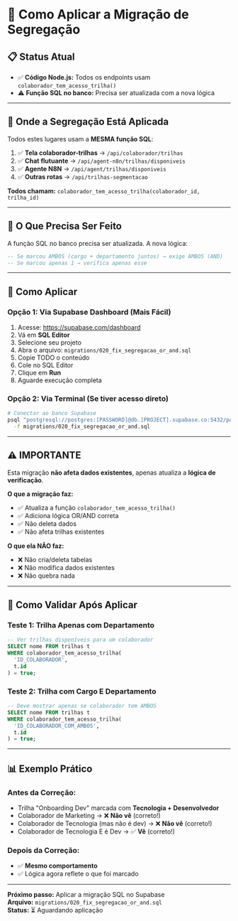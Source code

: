# 🚀 Como Aplicar a Migração de Segregação

## 📋 **Status Atual**

- ✅ **Código Node.js:** Todos os endpoints usam `colaborador_tem_acesso_trilha()`
- ⚠️ **Função SQL no banco:** Precisa ser atualizada com a nova lógica

---

## 🎯 **Onde a Segregação Está Aplicada**

Todos estes lugares usam a **MESMA função SQL**:

1. ✅ **Tela colaborador-trilhas** → `/api/colaborador/trilhas`
2. ✅ **Chat flutuante** → `/api/agent-n8n/trilhas/disponiveis`
3. ✅ **Agente N8N** → `/api/agent/trilhas/disponiveis`
4. ✅ **Outras rotas** → `/api/trilhas-segmentacao`

**Todos chamam:** `colaborador_tem_acesso_trilha(colaborador_id, trilha_id)`

---

## 🔧 **O Que Precisa Ser Feito**

A função SQL no banco precisa ser atualizada. A nova lógica:

```sql
-- Se marcou AMBOS (cargo + departamento juntos) → exige AMBOS (AND)
-- Se marcou apenas 1 → verifica apenas esse
```

---

## 📝 **Como Aplicar**

### **Opção 1: Via Supabase Dashboard** (Mais Fácil)

1. Acesse: https://supabase.com/dashboard
2. Vá em **SQL Editor**
3. Selecione seu projeto
4. Abra o arquivo: `migrations/020_fix_segregacao_or_and.sql`
5. Copie TODO o conteúdo
6. Cole no SQL Editor
7. Clique em **Run**
8. Aguarde execução completa

### **Opção 2: Via Terminal** (Se tiver acesso direto)

```bash
# Conectar ao banco Supabase
psql "postgresql://postgres:[PASSWORD]@db.[PROJECT].supabase.co:5432/postgres" \
  -f migrations/020_fix_segregacao_or_and.sql
```

---

## ⚠️ **IMPORTANTE**

Esta migração **não afeta dados existentes**, apenas atualiza a **lógica de verificação**.

**O que a migração faz:**
- ✅ Atualiza a função `colaborador_tem_acesso_trilha()`
- ✅ Adiciona lógica OR/AND correta
- ✅ Não deleta dados
- ✅ Não afeta trilhas existentes

**O que ela NÃO faz:**
- ❌ Não cria/deleta tabelas
- ❌ Não modifica dados existentes
- ❌ Não quebra nada

---

## 🧪 **Como Validar Após Aplicar**

### **Teste 1: Trilha Apenas com Departamento**

```sql
-- Ver trilhas disponíveis para um colaborador
SELECT nome FROM trilhas t
WHERE colaborador_tem_acesso_trilha(
  'ID_COLABORADOR', 
  t.id
) = true;
```

### **Teste 2: Trilha com Cargo E Departamento**

```sql
-- Deve mostrar apenas se colaborador tem AMBOS
SELECT nome FROM trilhas t
WHERE colaborador_tem_acesso_trilha(
  'ID_COLABORADOR_COM_AMBOS', 
  t.id
) = true;
```

---

## 📊 **Exemplo Prático**

### **Antes da Correção:**
- Trilha "Onboarding Dev" marcada com **Tecnologia + Desenvolvedor**
- Colaborador de Marketing → ❌ **Não vê** (correto!)
- Colaborador de Tecnologia (mas não é dev) → ❌ **Não vê** (correto!)
- Colaborador de Tecnologia E é Dev → ✅ **Vê** (correto!)

### **Depois da Correção:**
- ✅ **Mesmo comportamento**
- ✅ Lógica agora reflete o que foi marcado

---

**Próximo passo:** Aplicar a migração SQL no Supabase  
**Arquivo:** `migrations/020_fix_segregacao_or_and.sql`  
**Status:** ⏳ Aguardando aplicação

